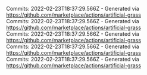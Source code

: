 Commits: 2022-02-23T18:37:29.566Z - Generated via https://github.com/marketplace/actions/artificial-grass
<br>
Commits: 2022-02-23T18:37:29.566Z - Generated via https://github.com/marketplace/actions/artificial-grass
<br>
Commits: 2022-02-23T18:37:29.566Z - Generated via https://github.com/marketplace/actions/artificial-grass
<br>
Commits: 2022-02-23T18:37:29.566Z - Generated via https://github.com/marketplace/actions/artificial-grass
<br>
Commits: 2022-02-23T18:37:29.566Z - Generated via https://github.com/marketplace/actions/artificial-grass
<br>
